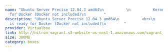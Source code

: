 ```yaml
---
name: "Ubuntu Server Precise 12.04.3 amd64\n          \n          Kernel is ready
  for Docker (Docker not included)\n        "
description: "Ubuntu Server Precise 12.04.3 amd64\n          <br>\n          Kernel
  is ready for Docker (Docker not included)\n        "
provider: Virtualbox
link: http://nitron-vagrant.s3-website-us-east-1.amazonaws.com/vagrant_ubuntu_12.04.3_amd64_virtualbox.box
size: 380MB
category: boxes
---
```

